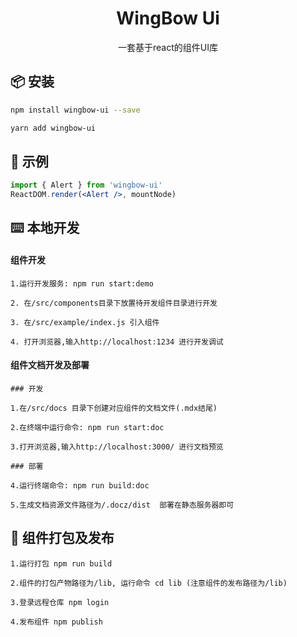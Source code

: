 <!-- <p align="center">
  <a href="http://ant.design">
    <img width="200" src="https://gw.alipayobjects.com/zos/rmsportal/KDpgvguMpGfqaHPjicRK.svg">
  </a>
</p> -->

<h1 align="center">WingBow Ui</h1>

<div align="center">
一套基于react的组件UI库
</div>

## 📦 安装

```bash
npm install wingbow-ui --save
```

```bash
yarn add wingbow-ui
```

## 🔨 示例

```jsx
import { Alert } from 'wingbow-ui'
ReactDOM.render(<Alert />, mountNode)
```

## ⌨️ 本地开发

#### 组件开发

```
1.运行开发服务: npm run start:demo

2. 在/src/components目录下放置待开发组件目录进行开发

3. 在/src/example/index.js 引入组件

4. 打开浏览器,输入http://localhost:1234 进行开发调试

```

#### 组件文档开发及部署

```
### 开发

1.在/src/docs 目录下创建对应组件的文档文件(.mdx结尾)

2.在终端中运行命令: npm run start:doc

3.打开浏览器,输入http://localhost:3000/ 进行文档预览

### 部署

4.运行终端命令: npm run build:doc

5.生成文档资源文件路径为/.docz/dist  部署在静态服务器即可

```

## 🚀 组件打包及发布

```
1.运行打包 npm run build

2.组件的打包产物路径为/lib, 运行命令 cd lib (注意组件的发布路径为/lib)

3.登录远程仓库 npm login

4.发布组件 npm publish

```
